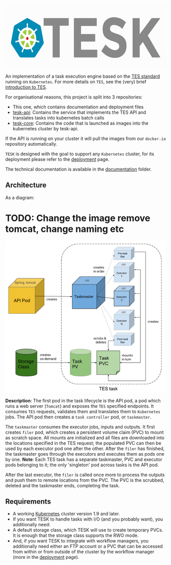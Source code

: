 <img src="deployment/documentation/img/TESKlogowfont.png" height="200">


An implementation of a task execution engine based on the [TES standard](https://github.com/ga4gh/task-execution-schemas) running on `Kubernetes`. For more details on `TES`, see the (very) brief [introduction to TES](deployment/documentation/tesintro.md).

For organisational reasons, this project is split into 3 repositories:
- This one, which contains documentation and deployment files
- [tesk-api](https://github.com/elixir-cloud-aai/tesk-api): Contains the service that implements the TES API and translates tasks into kubernetes batch calls
- [tesk-core](https://github.com/elixir-cloud-aai/tesk-core):  Contains the code that is launched as images into the kubernetes cluster by tesk-api.

If the API is running on your cluster it will pull the images from our `docker.io` repository automatically.

`TESK` is designed with the goal to support any `Kubernetes` cluster, for its deployment please refer to the [deployment](deployment/documentation/deployment.md) page.

The technical documentation is available in the [documentation](deployment/documentation) folder.


## Architecture
As a diagram:

# TODO: Change the image remove tomcat, change naming etc
![TESK architecture](deployment/documentation/img/architecture.png)

**Description**: The first pod in the task lifecycle is the API pod, a pod which runs a web server (`Tomcat`) and exposes the `TES` specified endpoints. It consumes `TES` requests, validates them and translates them to `Kubernetes` jobs. The API pod then creates a `task controller` pod, or `taskmaster`. 

The `taskmaster` consumes the executor jobs, inputs and outputs. It first creates `filer` pod, which creates a persistent volume claim (PVC) to mount as scratch space. All mounts are initialized and all files are downloaded into the locations specified in the TES request; the populated PVC can then be used by each executor pod one after the other. After the `filer` has finished, the taskmaster goes through the executors and executes them as pods one by one. **Note**: Each TES task has a separate taskmaster, PVC and executor pods belonging to it; the only 'singleton' pod across tasks is the API pod.

After the last executor, the `filer` is called once more to process the outputs and push them to remote locations from the PVC. The PVC is the scrubbed, deleted and the taskmaster ends, completing the task.

## Requirements
-   A working [Kubernetes](https://kubernetes.io/) cluster version 1.9 and later.
-   If you want TESK to handle tasks with I/O (and you probably want), you additionally need:
-   A default storage class, which TESK will use to create temporary PVCs. It is enough that the storage class supports the RWO mode.
-   And, if you want TESK to integrate with workflow managers, you additionally need either an FTP account or a PVC that can be accessed from within or from outside of the cluster by the workflow manager (more in the [deployment](deployment/documentation/deployment.md) page).
